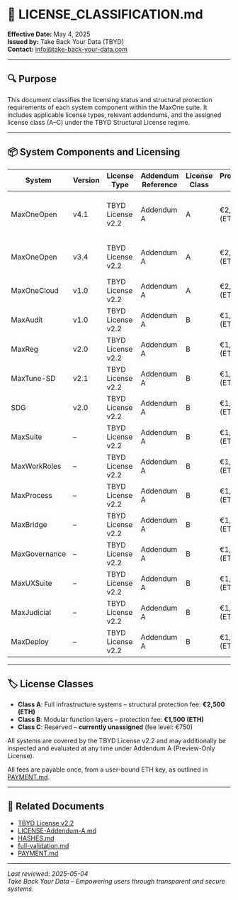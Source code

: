 # 📘 LICENSE_CLASSIFICATION.md

**Effective Date:** May 4, 2025  
**Issued by:** Take Back Your Data (TBYD)  
**Contact:** info@take-back-your-data.com

---

## 🔍 Purpose

This document classifies the licensing status and structural protection requirements of each system component within the MaxOne suite. It includes applicable license types, relevant addendums, and the assigned license class (A–C) under the TBYD Structural License regime.

---

## 📦 System Components and Licensing

| System          | Version | License Type       | Addendum Reference | License Class | Protection Fee     | Notes                                          |
|------------------|---------|--------------------|---------------------|----------------|---------------------|-------------------------------------------------|
| MaxOneOpen       | v4.1    | TBYD License v2.2  | Addendum A          | A              | €2,500 (ETH)        | Fully licensed system with Preview Access       |
| MaxOneOpen       | v3.4    | TBYD License v2.2  | Addendum A          | A              | €2,500 (ETH)        | Preview release, activation required            |
| MaxOneCloud      | v1.0    | TBYD License v2.2  | Addendum A          | A              | €2,500 (ETH)        | Preview release                                 |
| MaxAudit         | v1.0    | TBYD License v2.2  | Addendum A          | B              | €1,500 (ETH)        | Audit package                                   |
| MaxReg           | v2.0    | TBYD License v2.2  | Addendum A          | B              | €1,500 (ETH)        | Preview release                                 |
| MaxTune-SD       | v2.1    | TBYD License v2.2  | Addendum A          | B              | €1,500 (ETH)        | Preview release                                 |
| SDG              | v2.0    | TBYD License v2.2  | Addendum A          | B              | €1,500 (ETH)        | Preview release                                 |
| MaxSuite         | –       | TBYD License v2.2  | Addendum A          | B              | €1,500 (ETH)        | Application integration (planned)              |
| MaxWorkRoles     | –       | TBYD License v2.2  | Addendum A          | B              | €1,500 (ETH)        | Role-based logic (planned)                     |
| MaxProcess       | –       | TBYD License v2.2  | Addendum A          | B              | €1,500 (ETH)        | Flow control (planned)                         |
| MaxBridge        | –       | TBYD License v2.2  | Addendum A          | B              | €1,500 (ETH)        | Compatibility proxy (planned)                  |
| MaxGovernance    | –       | TBYD License v2.2  | Addendum A          | B              | €1,500 (ETH)        | Structural fork control (planned)              |
| MaxUXSuite       | –       | TBYD License v2.2  | Addendum A          | B              | €1,500 (ETH)        | UI/UX layer (planned)                          |
| MaxJudicial      | –       | TBYD License v2.2  | Addendum A          | B              | €1,500 (ETH)        | Legal audit layer (planned)                    |
| MaxDeploy        | –       | TBYD License v2.2  | Addendum A          | B              | €1,500 (ETH)        | Operational rollout (planned)                  |

---

## 🏷️ License Classes

- **Class A**: Full infrastructure systems – structural protection fee: **€2,500 (ETH)**
- **Class B**: Modular function layers – protection fee: **€1,500 (ETH)**
- **Class C**: Reserved – **currently unassigned** (fee level: €750)

All systems are covered by the TBYD License v2.2 and may additionally be inspected and evaluated at any time under Addendum A (Preview-Only License).

All fees are payable once, from a user-bound ETH key, as outlined in [PAYMENT.md](./PAYMENT.md).

---

## 🔗 Related Documents

- [TBYD License v2.2](./LICENSE.md)  
- [LICENSE-Addendum-A.md](./LICENSE-Addendum-A.md)  
- [HASHES.md](./HASHES.md)  
- [full-validation.md](./full-validation.md)  
- [PAYMENT.md](./PAYMENT.md)

---

_Last reviewed: 2025-05-04_  
_Take Back Your Data – Empowering users through transparent and secure systems._
